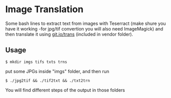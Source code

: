 # Image Translation
Some bash lines to extract text from images with Teserract (make shure you have
it working -for jpg/tif convertion you will also need ImageMagick)
and then translate it using [git.io/trans](https://github.com/soimort/translate-shell)
(included in vendor folder).

## Usage
```
$ mkdir imgs tifs txts trns
```
put some JPGs inside "imgs" folder, and then run 
```
$ ./jpg2tif && ./tif2txt && ./txt2trn
```
You will find different steps of the output in those folders
